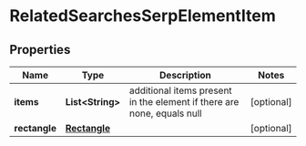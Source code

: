

# RelatedSearchesSerpElementItem


## Properties

| Name | Type | Description | Notes |
|------------ | ------------- | ------------- | -------------|
|**items** | **List&lt;String&gt;** | additional items present in the element if there are none, equals null |  [optional] |
|**rectangle** | [**Rectangle**](Rectangle.md) |  |  [optional] |



